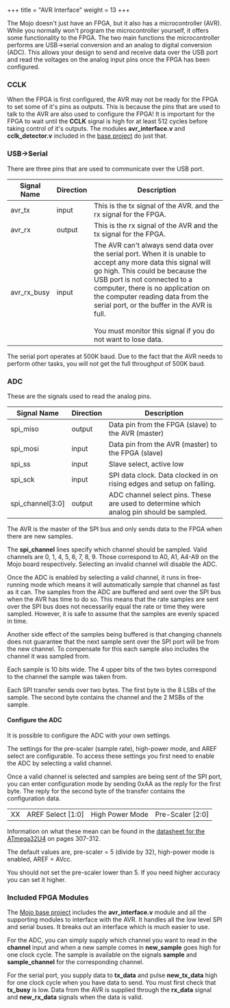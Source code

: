 +++
title = "AVR Interface"
weight = 13
+++

The Mojo doesn't just have an FPGA, but it also has a microcontroller (AVR). While you normally won't program the microcontroller yourself, it offers some functionality to the FPGA. The two main functions the microcontroller performs are USB->serial conversion and an analog to digital conversion (ADC). This allows your design to send and receive data over the USB port and read the voltages on the analog input pins once the FPGA has been configured.

### CCLK

When the FPGA is first configured, the AVR may not be ready for the FPGA to set some of it's pins as outputs. This is because the pins that are used to talk to the AVR are also used to configure the FPGA! It is important for the FPGA to wait until the **CCLK** signal is high for at least 512 cycles before taking control of it's outputs. The modules **avr_interface.v** and **cclk_detector.v** included in the [base project](https://github.com/embmicro/mojo-base-project/archive/master.zip) do just that.

### USB->Serial

There are three pins that are used to communicate over the USB port.

|Signal Name|Direction|Description|
|---|---|---|
|avr_tx|input|This is the tx signal of the AVR. and the rx signal for the FPGA.|
|avr_rx|output|This is the rx signal of the AVR and the tx signal for the FPGA.|
|avr_rx_busy|input|The AVR can't always send data over the serial port. When it is unable to accept any more data this signal will go high. This could be because the USB port is not connected to a computer, there is no application on the computer reading data from the serial port, or the buffer in the AVR is full.<br><br>You must monitor this signal if you do not want to lose data.|

The serial port operates at 500K baud. Due to the fact that the AVR needs to perform other tasks, you will not get the full throughput of 500K baud.

### ADC

These are the signals used to read the analog pins.

|Signal Name|Direction|Description|
|---|---|---|
|spi_miso|output|Data pin from the FPGA (slave) to the AVR (master)|
|spi_mosi|input|Data pin from the AVR (master) to the FPGA (slave)|
|spi_ss|input|Slave select, active low|
|spi_sck|input|SPI data clock. Data clocked in on rising edges and setup on falling.|
|spi_channel[3:0]|output|ADC channel select pins. These are used to determine which analog pin should be sampled.|

The AVR is the master of the SPI bus and only sends data to the FPGA when there are new samples.

The **spi_channel** lines specify which channel should be sampled. Valid channels are 0, 1, 4, 5, 6, 7, 8, 9. Those correspond to A0, A1, A4-A9 on the Mojo board respectively. Selecting an invalid channel will disable the ADC.

Once the ADC is enabled by selecting a valid channel, it runs in free-running mode which means it will automatically sample that channel as fast as it can. The samples from the ADC are buffered and sent over the SPI bus when the AVR has time to do so. This means that the rate samples are sent over the SPI bus does not necessarily equal the rate or time they were sampled. However, it is safe to assume that the samples are evenly spaced in time.

Another side effect of the samples being buffered is that changing channels does not guarantee that the next sample sent over the SPI port will be from the new channel. To compensate for this each sample also includes the channel it was sampled from.

Each sample is 10 bits wide. The 4 upper bits of the two bytes correspond to the channel the sample was taken from.

Each SPI transfer sends over two bytes. The first byte is the 8 LSBs of the sample. The second byte contains the channel and the 2 MSBs of the sample.

#### Configure the ADC

It is possible to configure the ADC with your own settings.

The settings for the pre-scaler (sample rate), high-power mode, and AREF select are configurable. To access these settings you first need to enable the ADC by selecting a valid channel.

Once a valid channel is selected and samples are being sent of the SPI port, you can enter configuration mode by sending 0xAA as the reply for the first byte. The reply for the second byte of the transfer contains the configuration data.

|   |   |   |   |
|---|---|---|---|
|XX|AREF Select [1:0]|High Power Mode|Pre-Scaler [2:0]|

Information on what these mean can be found in the [datasheet for the ATmega32U4](https://www.microchip.com/en-us/product/atmega16u4?tab=documents) on pages 307-312.

The default values are, pre-scaler = 5 (divide by 32), high-power mode is enabled, AREF = AVcc.

You should not set the pre-scaler lower than 5. If you need higher accuracy you can set it higher.

### Included FPGA Modules

The [Mojo base project](https://github.com/embmicro/mojo-base-project/archive/master.zip) includes the **avr_interface.v** module and all the supporting modules to interface with the AVR. It handles all the low level SPI and serial buses. It breaks out an interface which is much easier to use.

For the ADC, you can simply supply which channel you want to read in the **channel** input and when a new sample comes in **new_sample** goes high for one clock cycle. The sample is available on the signals **sample** and **sample_channel** for the corresponding channel.

For the serial port, you supply data to **tx_data** and pulse **new_tx_data** high for one clock cycle when you have data to send. You must first check that **tx_busy** is low. Data from the AVR is supplied through the **rx_data** signal and **new_rx_data** signals when the data is valid.